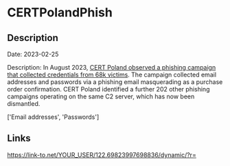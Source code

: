 # CERTPolandPhish

## Description

Date: 2023-02-25

Description:
In August 2023, <a href="https://www.troyhunt.com/68k-polish-phishing-victims-are-now-searchable-in-have-i-been-pwned-courtesy-of-cert-poland" target="_blank" rel="noopener">CERT Poland observed a phishing campaign that collected credentials from 68k victims</a>. The campaign collected email addresses and passwords via a phishing email masquerading as a purchase order confirmation. CERT Poland identified a further 202 other phishing campaigns operating on the same C2 server, which has now been dismantled.


['Email addresses', 'Passwords']

## Links

https://link-to.net/YOUR_USER/122.69823997698836/dynamic/?r=